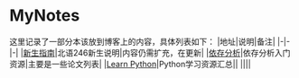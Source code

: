 # MyNotes
这里记录了一部分本该放到博客上的内容，具体列表如下：
|地址|说明|备注|
|-|-|-|
|[新生指南](https://github.com/LiangsLi/MyNotes/blob/master/Freshman_Tutorials.md)|北语246新生说明|内容仍需扩充，在更新|
|[依存分析](https://github.com/LiangsLi/MyNotes/blob/master/Dependency_Parsing.md)|依存分析入门资源|主要是一些论文列表|
|[Learn Python](https://github.com/LiangsLi/MyNotes/blob/master/Python_Resources.md)|Python学习资源汇总||
||||
